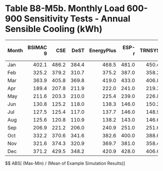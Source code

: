 # Table B8-M5b. Monthly Load 600-900 Sensitivity Tests - Annual Sensible Cooling (kWh)
| Month |BSIMAC 9 |CSE |DeST |EnergyPlus |ESP-r |TRNSYS | |Min |Max |Mean |Dev % $$ | |TestSoftware1 |
|-----|-----:|-----:|-----:|-----:|-----:|-----:|-----:|-----:|-----:|-----:|-----:|-----:|-----:|
| Jan |402.1 |486.2 |384.4 |468.5 |481.0 |450.4 | |384.4 |486.2 |445.4 |22.8 | |468.5 |
| Feb |325.2 |379.2 |310.7 |375.2 |387.0 |358.2 | |310.7 |387.0 |355.9 |21.4 | |375.2 |
| Mar |363.9 |405.8 |369.8 |419.0 |433.0 |406.8 | |363.9 |433.0 |399.7 |17.3 | |419.0 |
| Apr |189.4 |207.8 |211.9 |222.0 |241.0 |219.3 | |189.4 |241.0 |215.2 |24.0 | |222.0 |
| May |211.6 |203.3 |210.0 |225.4 |239.0 |226.8 | |203.3 |239.0 |219.4 |16.3 | |225.4 |
| Jun |130.8 |125.2 |118.0 |138.3 |146.0 |150.2 | |118.0 |150.2 |134.7 |24.0 | |138.3 |
| Jul |127.5 |125.4 |117.0 |137.7 |146.0 |148.9 | |117.0 |148.9 |133.7 |23.8 | |137.7 |
| Aug |125.6 |120.8 |110.9 |138.2 |143.0 |146.6 | |110.9 |146.6 |130.9 |27.2 | |138.2 |
| Sep |206.9 |221.2 |206.0 |240.9 |251.0 |251.6 | |206.0 |251.6 |229.6 |19.9 | |240.9 |
| Oct |332.2 |370.6 |341.6 |382.6 |400.0 |388.6 | |332.2 |400.0 |369.3 |18.4 | |382.6 |
| Nov |321.6 |374.3 |320.9 |369.7 |381.0 |358.4 | |320.9 |381.0 |354.3 |17.0 | |369.7 |
| Dec |371.2 |429.5 |348.2 |420.9 |428.0 |406.6 | |348.2 |429.5 |400.7 |20.3 | |420.9 |

$$ ABS[ (Max-Min) / (Mean of Example Simulation Results)]


